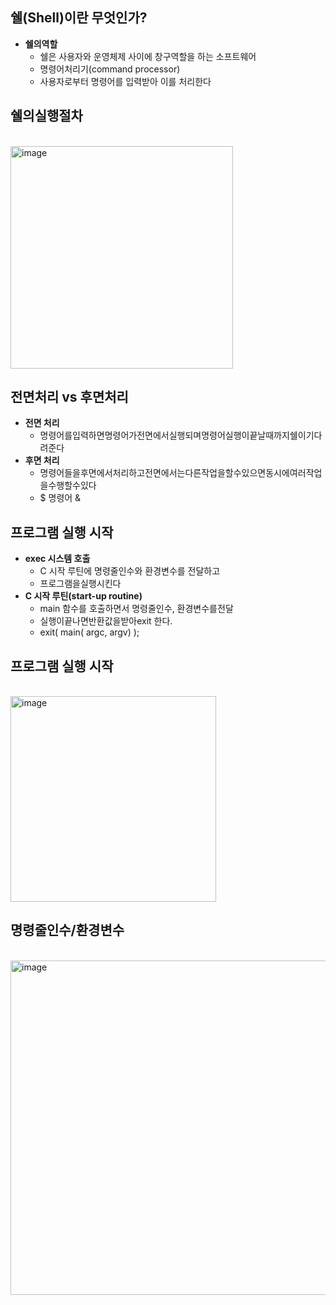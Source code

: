 
 <h2> 쉘(Shell)이란 무엇인가?</h2>
    <ul>
        <li>
            <strong> 쉘의역할</strong>
            <ul>
                <li>쉘은 사용자와 운영체제 사이에 창구역할을 하는 소프트웨어</li>
                <li>명령어처리기(command processor)</li>
                <li>사용자로부터 명령어를 입력받아 이를 처리한다</li>
            </ul>
        </li>
    </ul>
    
 <h2> 쉘의실행절차</h2> <br>
 <img width="356" alt="image" src="https://github.com/Sossoh/SystemPgm/assets/128332587/4adc3935-2258-4566-9215-6ec41f083307">
<br>

 <h2> 전면처리 vs 후면처리</h2>
    <ul>
        <li>
            <strong> 전면 처리</strong>
            <ul>
                <li>명령어를입력하면명령어가전면에서실행되며명령어실행이끝날때까지쉘이기다려준다</li>
            </ul>
        </li>
        <li>
            <strong> 후면 처리 </strong>
            <ul>
                <li> 명령어들을후면에서처리하고전면에서는다른작업을할수있으면동시에여러작업을수행할수있다</li>
                <li> $ 명령어 & </li>
            </ul>
        </li>
    </ul>

 <h2>프로그램 실행 시작</h2>
    <ul>
        <li>
            <strong>  exec 시스템 호출</strong>
            <ul>
                <li> C 시작 루틴에 명령줄인수와 환경변수를 전달하고</li>
               <li> 프로그램을실행시킨다</li>
            </ul>
        </li>
        <li>
            <strong>  C 시작 루틴(start-up routine)</strong>
            <ul>
                <li>  main 함수를 호출하면서 명령줄인수, 환경변수를전달</li>
                <li> 실행이끝나면반환값을받아exit 한다.  </li>
               <li> exit( main( argc, argv) );  </li>
            </ul>
        </li>
    </ul>
    
 <h2>프로그램 실행 시작</h2> <br>
<img width="329" alt="image" src="https://github.com/Sossoh/SystemPgm/assets/128332587/971abee9-654a-4032-9850-d04d29b67ab4">
<br>

<h2>명령줄인수/환경변수</h2> <br>
<img width="535" alt="image" src="https://github.com/Sossoh/SystemPgm/assets/128332587/ef78f807-ea5a-4bf5-8b6c-fc8985e9434b">
<br>
    
